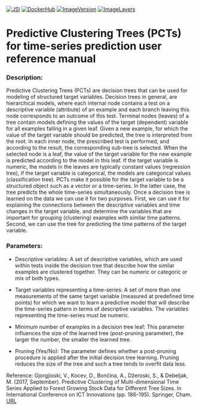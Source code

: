 [![JSI](https://img.shields.io/badge/JSI-KT-AF4C64.svg)](http://kt.ijs.si/)
[![DockerHub](https://img.shields.io/badge/docker-hbpmip%2Fjava--jsi--clus--pct--ts-008bb8.svg)](https://hub.docker.com/r/hbpmip/java-jsi-clus-pct-ts/)
[![ImageVersion](https://images.microbadger.com/badges/version/hbpmip/java-jsi-clus-pct-ts.svg)](https://hub.docker.com/r/hbpmip/java-jsi-clus-pct-ts/tags "hbpmip/java-jsi-clus-pct-ts image tags")
[![ImageLayers](https://images.microbadger.com/badges/image/hbpmip/java-jsi-clus-pct-ts.svg)](https://microbadger.com/#/images/hbpmip/java-jsi-clus-pct-ts "hbpmip/java-jsi-clus-pct-ts on microbadger")

# Predictive Clustering Trees (PCTs) for time-series prediction user reference manual

### Description:

Predictive Clustering Trees (PCTs) are decision trees that can be used for modeling of structured target variables. Decision trees in general, are hierarchical models, where each internal node contains a test on a descriptive variable (attribute) of an example and each branch leaving this node corresponds to an outcome of this test. Terminal nodes (leaves) of a tree contain models defining the values of the target (dependent) variable for all examples falling in a given leaf. Given a new example, for which the value of the target variable should be predicted, the tree is interpreted from the root. In each inner node, the prescribed test is performed, and according to the result, the corresponding sub-tree is selected. When the selected node is a leaf, the value of the target variable for the new example is predicted according to the model in this leaf. If the target variable is numeric, the models in the leaves are typically constant values (regression tree), if the target variable is categorical, the models are categorical values (classification tree). PCTs make it possible for the target variable to be a structured object such as a vector or a time-series. In the latter case, the tree predicts the whole time-series simultaneously. Once a decision tree is learned on the data we can use it for two purposes. First, we can use it for explaining the connections between the descriptive variables and time changes in the target variable, and determine the variables that are important for grouping (clustering) examples with similar time patterns. Second, we can use the tree for predicting the time patterns of the target variable.

### Parameters:

* Descriptive variables: A set of descriptive variables, which are used within tests inside the decision tree that describe how the similar examples are clustered together. They can be numeric or categoric or mix of both types.

* Target variables representing a time-series: A set of more than one measurements of the same target variable (measured at predefined time points) for which we want to learn a predictive model that will describe the time-series pattern in terms of descriptive variables. The variables representing the time-series must be numeric.

* Minimum number of examples in a decision tree leaf: This parameter influences the size of the learned tree (post-pruning parameter), the larger the number, the smaller the learned tree.

* Pruning (Yes/No): The parameter defines whether a post-pruning procedure is applied after the initial decision tree learning. Pruning reduces the size of the tree and such a tree tends to overfit data less.

Reference: 
Gjorgjioski, V., Kocev, D., Bončina, A., Džeroski, S., & Debeljak, M. (2017, September). Predictive Clustering of Multi-dimensional Time Series Applied to Forest Growing Stock Data for Different Tree Sizes. In International Conference on ICT Innovations (pp. 186-195). Springer, Cham. [URL](https://link.springer.com/chapter/10.1007/978-3-319-67597-8_18)
